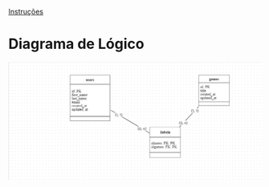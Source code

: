 [Instruções](https://www.notion.so/Desafio-02-Modelagem-do-banco-de-dados-0ce9c10f9e114be0a9ee9359d68639ff)

# Diagrama de Lógico

![Diagrama](modelagem.png)

